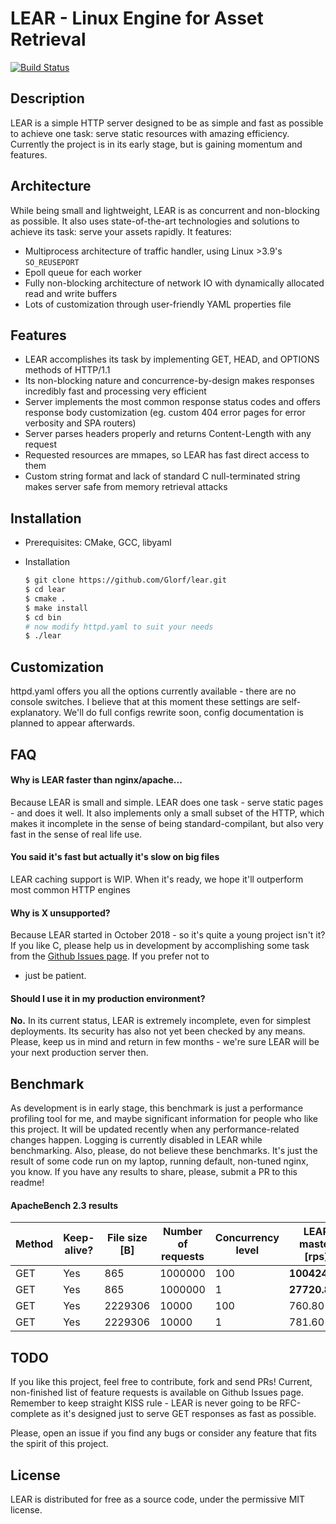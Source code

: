 # LEAR - Linux Engine for Asset Retrieval

[![Build Status](https://travis-ci.org/Glorf/lear.svg?branch=master)](https://travis-ci.org/Glorf/lear)

## Description
LEAR is a simple HTTP server designed to be as simple and fast as possible to achieve one task:
serve static resources with amazing efficiency. Currently the project is in its early stage,
but is gaining momentum and features.
## Architecture
While being small and lightweight, LEAR is as concurrent and non-blocking as possible.
It also uses state-of-the-art technologies and solutions to achieve its task: serve your assets
rapidly. It features:
* Multiprocess architecture of traffic handler, using Linux >3.9's `SO_REUSEPORT`
* Epoll queue for each worker
* Fully non-blocking architecture of network IO with dynamically allocated read and write buffers
* Lots of customization through user-friendly YAML properties file
## Features
* LEAR accomplishes its task by implementing GET, HEAD, and OPTIONS methods of HTTP/1.1
* Its non-blocking nature and concurrence-by-design makes responses incredibly fast and processing very efficient
* Server implements the most common response status codes and offers response body customization (eg. custom 404 error pages for error verbosity and SPA routers)
* Server parses headers properly and returns Content-Length with any request
* Requested resources are mmapes, so LEAR has fast direct access to them
* Custom string format and lack of standard C null-terminated string makes server safe from memory retrieval attacks

## Installation
* Prerequisites: CMake, GCC, libyaml
* Installation


    ```bash
    $ git clone https://github.com/Glorf/lear.git
    $ cd lear
    $ cmake .
    $ make install
    $ cd bin
    # now modify httpd.yaml to suit your needs
    $ ./lear

## Customization
httpd.yaml offers you all the options currently available - there are no console switches.
I believe that at this moment these settings are self-explanatory. We'll do full configs
rewrite soon, config documentation is planned to appear afterwards.

## FAQ
#### Why is LEAR faster than nginx/apache...
Because LEAR is small and simple. LEAR does one task - serve static pages - and does it well.
It also implements only a small subset of the HTTP, which makes it incomplete in the sense
of being standard-compilant, but also very fast in the sense of real life use.
#### You said it's fast but actually it's slow on big files
LEAR caching support is WIP. When it's ready, we hope it'll outperform most common
HTTP engines
#### Why is X unsupported?
Because LEAR started in October 2018 - so it's quite a young project isn't it? If you like C,
please help us in development by accomplishing some task from the
[Github Issues page](https://github.com/Glorf/lear/issues). If you prefer not to
- just be patient.
#### Should I use it in my production environment?
**No.** In its current status, LEAR is extremely incomplete, even for simplest deployments.
 Its security has also not yet been checked by any means. Please, keep us in mind and return
 in few months - we're sure LEAR will be your next production server then.

## Benchmark
As development is in early stage, this benchmark is just a performance profiling tool
for me, and maybe significant information for people who like this project. It will
be updated recently when any performance-related changes happen. Logging is currently
disabled in LEAR while benchmarking. Also, please, do not believe these benchmarks.
It's just the result of some code run on my laptop, running default, non-tuned nginx,
you know. If you have any results to share, please, submit a PR to this readme!

#### ApacheBench 2.3 results

| Method | Keep-alive? | File size [B] | Number of requests | Concurrency level | LEAR master [rps] | NGINX 1.5.15 [rps] |
|--------|-------------|---------------|--------------------|-------------------|-------------------|--------------------|
| GET    | Yes         | 865           | 1000000            | 100               | **100424.17**     | 75823.09           |
| GET    | Yes         | 865           | 1000000            | 1                 | **27720.80**      | 21336.85           |
| GET    | Yes         | 2229306       | 10000              | 100               | 760.80            | **1821.60**        |
| GET    | Yes         | 2229306       | 10000              | 1                 | 781.60            | **1508.20**        |

## TODO
If you like this project, feel free to contribute, fork and send PRs! Current, non-finished
list of feature requests is available on Github Issues page. Remember to keep straight KISS rule - LEAR is
never going to be RFC-complete as it's designed just to serve GET responses as fast
as possible.

Please, open an issue if you find any bugs or consider any feature that fits the spirit of
this project.

## License
LEAR is distributed for free as a source code, under the permissive MIT license.
